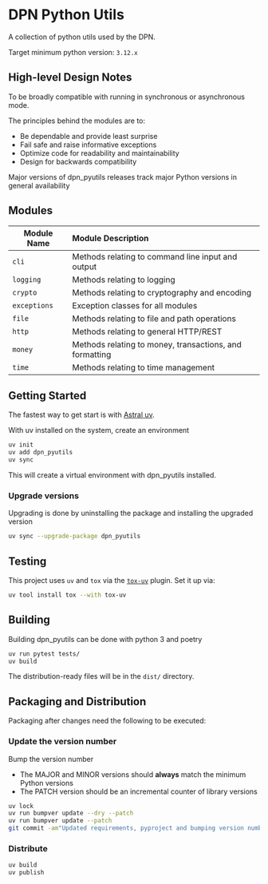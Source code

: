 # DPN Python Utils

A collection of python utils used by the DPN.

Target minimum python version: `3.12.x`

## High-level Design Notes

To be broadly compatible with running in synchronous or asynchronous mode.

The principles behind the modules are to:

- Be dependable and provide least surprise
- Fail safe and raise informative exceptions
- Optimize code for readability and maintainability
- Design for backwards compatibility

Major versions of dpn_pyutils releases track major Python versions in general
availability

## Modules

| Module Name  | Module Description                                      |
| ------------ | :------------------------------------------------------ |
| `cli`        | Methods relating to command line input and output       |
| `logging`    | Methods relating to logging                             |
| `crypto`     | Methods relating to cryptography and encoding           |
| `exceptions` | Exception classes for all modules                       |
| `file`       | Methods relating to file and path operations            |
| `http`       | Methods relating to general HTTP/REST                   |
| `money`      | Methods relating to money, transactions, and formatting |
| `time`       | Methods relating to time management                     |

## Getting Started

The fastest way to get start is with [Astral uv](https://docs.astral.sh/uv/).

With uv installed on the system, create an environment

```bash
uv init
uv add dpn_pyutils
uv sync
```

This will create a virtual environment with dpn_pyutils installed.

### Upgrade versions

Upgrading is done by uninstalling the package and installing the upgraded version

```bash
uv sync --upgrade-package dpn_pyutils
```

## Testing

This project uses `uv` and `tox` via the [`tox-uv`](https://github.com/tox-dev/tox-uv) plugin. Set it up via:

```bash
uv tool install tox --with tox-uv
```

## Building

Building dpn_pyutils can be done with python 3 and poetry

```bash
uv run pytest tests/
uv build
```

The distribution-ready files will be in the `dist/` directory.

## Packaging and Distribution

Packaging after changes need the following to be executed:

### Update the version number

Bump the version number

- The MAJOR and MINOR versions should **always** match the minimum Python versions
- The PATCH version should be an incremental counter of library versions

```bash
uv lock
uv run bumpver update --dry --patch
uv run bumpver update --patch
git commit -am"Updated requirements, pyproject and bumping version number for release"
```

### Distribute

```bash
uv build
uv publish
```

